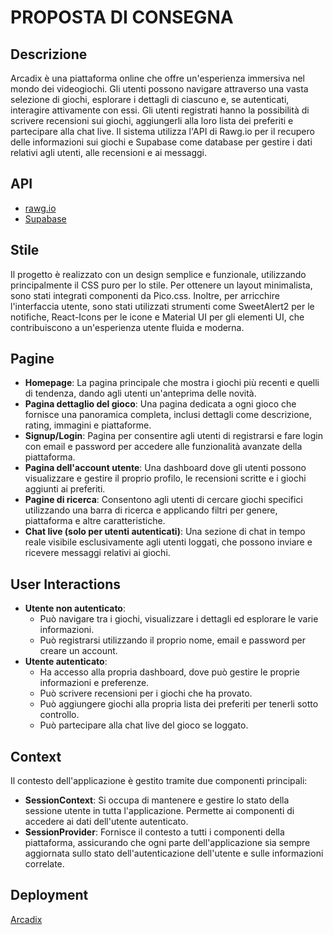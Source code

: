 # **PROPOSTA DI CONSEGNA**

## **Descrizione**
Arcadix è una piattaforma online che offre un'esperienza immersiva nel mondo dei videogiochi. Gli utenti possono navigare attraverso una vasta selezione di giochi, esplorare i dettagli di ciascuno e, se autenticati, interagire attivamente con essi. Gli utenti registrati hanno la possibilità di scrivere recensioni sui giochi, aggiungerli alla loro lista dei preferiti e partecipare alla chat live. Il sistema utilizza l'API di Rawg.io per il recupero delle informazioni sui giochi e Supabase come database per gestire i dati relativi agli utenti, alle recensioni e ai messaggi.

## **API**

- [rawg.io](https://rawg.io/apidocs)
- [Supabase](https://supabase.io/)

## **Stile**
Il progetto è realizzato con un design semplice e funzionale, utilizzando principalmente il CSS puro per lo stile. Per ottenere un layout minimalista, sono stati integrati componenti da Pico.css. Inoltre, per arricchire l'interfaccia utente, sono stati utilizzati strumenti come SweetAlert2 per le notifiche, React-Icons per le icone e Material UI per gli elementi UI, che contribuiscono a un'esperienza utente fluida e moderna.

## **Pagine**

- **Homepage**: La pagina principale che mostra i giochi più recenti e quelli di tendenza, dando agli utenti un'anteprima delle novità.
- **Pagina dettaglio del gioco**: Una pagina dedicata a ogni gioco che fornisce una panoramica completa, inclusi dettagli come descrizione, rating, immagini e piattaforme.
- **Signup/Login**: Pagina per consentire agli utenti di registrarsi e fare login con email e password per accedere alle funzionalità avanzate della piattaforma.
- **Pagina dell'account utente**: Una dashboard dove gli utenti possono visualizzare e gestire il proprio profilo, le recensioni scritte e i giochi aggiunti ai preferiti.
- **Pagine di ricerca**: Consentono agli utenti di cercare giochi specifici utilizzando una barra di ricerca e applicando filtri per genere, piattaforma e altre caratteristiche.
- **Chat live (solo per utenti autenticati)**: Una sezione di chat in tempo reale visibile esclusivamente agli utenti loggati, che possono inviare e ricevere messaggi relativi ai giochi.

## **User Interactions**

- **Utente non autenticato**:
  - Può navigare tra i giochi, visualizzare i dettagli ed esplorare le varie informazioni.
  - Può registrarsi utilizzando il proprio nome, email e password per creare un account.
- **Utente autenticato**:
  - Ha accesso alla propria dashboard, dove può gestire le proprie informazioni e preferenze.
  - Può scrivere recensioni per i giochi che ha provato.
  - Può aggiungere giochi alla propria lista dei preferiti per tenerli sotto controllo.
  - Può partecipare alla chat live del gioco se loggato.

## **Context**
Il contesto dell'applicazione è gestito tramite due componenti principali:

- **SessionContext**: Si occupa di mantenere e gestire lo stato della sessione utente in tutta l'applicazione. Permette ai componenti di accedere ai dati dell'utente autenticato.
- **SessionProvider**: Fornisce il contesto a tutti i componenti della piattaforma, assicurando che ogni parte dell'applicazione sia sempre aggiornata sullo stato dell'autenticazione dell'utente e sulle informazioni correlate.

## **Deployment**
[Arcadix](https://arcadix-git-main-ines-nheris-projects.vercel.app)

